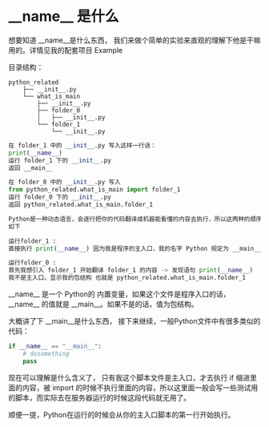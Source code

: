# \_\_name\_\_ 是什么

想要知道 \_\_name\_\_是什么东西， 我们来做个简单的实验来直观的理解下他是干嘛用的。详情见我的配套项目 Example

目录结构：

```text
python_related
    ├── __init__.py
    └── what_is_main
        ├── __init__.py
        ├── folder_0
        │   ├── __init__.py
        └── folder_1
            └── __init__.py

```

```python
在 folder_1 中的 __init__.py 写入这样一行话：
print(__name__)
运行 folder_1 下的 __init__.py
返回 __main__

在 folder_0 中的 __init__.py 写入 
from python_related.what_is_main import folder_1
运行 folder_0 下的 __init__.py
返回 python_related.what_is_main.folder_1

Python是一种动态语言，会逐行把你的代码翻译成机器能看懂的内容去执行，所以这两种的顺序
如下

运行folder_1 : 
直接执行 print(__name__) 因为我是程序的主入口，我的名字 Python 规定为 __main__

运行folder_0 : 
首先我想引入 folder_1 开始翻译 folder_1 的内容 -> 发现语句 print(__name__) 
我不是主入口，显示我的包结构 也就是 python_related.what_is_main.folder_1
```

\_\_name\_\_ 是一个 Python的 内置变量，如果这个文件是程序入口的话，\_\_name\_\_ 的值就是 \_\_main\_\_。如果不是的话，值为包结构。

大概讲了下 \_\_main\_\_是什么东西， 接下来继续，一般Python文件中有很多类似的代码：

```python
if __name__ == "__main__":
    # dosomething
    pass
```

现在可以理解是什么含义了， 只有我这个脚本文件是主入口，才去执行 if 缩进里面的内容，被 import 的时候不执行里面的内容，所以这里面一般会写一些测试用的脚本，而实际去在服务器运行的时候这段代码就无用了。

顺便一提，Python在运行的时候会从你的主入口脚本的第一行开始执行。

